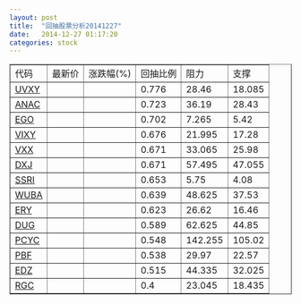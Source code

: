 ```yaml
---
layout: post
title:  "回抽股票分析20141227"
date:   2014-12-27 01:17:20
categories: stock
---
```

<script type="text/javascript">
var stockList = []
stockList.push('gb_uvxy');
stockList.push('gb_anac');
stockList.push('gb_ego');
stockList.push('gb_vixy');
stockList.push('gb_vxx');
stockList.push('gb_dxj');
stockList.push('gb_ssri');
stockList.push('gb_wuba');
stockList.push('gb_ery');
stockList.push('gb_dug');
stockList.push('gb_pcyc');
stockList.push('gb_pbf');
stockList.push('gb_edz');
stockList.push('gb_rgc');
</script>
<table border="1">
 <tr>
 <td>代码</td>
 <td>最新价</td>
 <td>涨跌幅(%)</td>
 <td>回抽比例</td>
 <td>阻力</td>
 <td>支撑</td>
</tr>
  <tr id="uvxy">
  <td><a href="http://stock.finance.sina.com.cn/usstock/quotes/UVXY.html" target="_blank">UVXY</a></td><td></td><td></td><td>0.776</td><td>28.46</td><td>18.085</td></tr>
  <tr id="anac">
  <td><a href="http://stock.finance.sina.com.cn/usstock/quotes/ANAC.html" target="_blank">ANAC</a></td><td></td><td></td><td>0.723</td><td>36.19</td><td>28.43</td></tr>
  <tr id="ego">
  <td><a href="http://stock.finance.sina.com.cn/usstock/quotes/EGO.html" target="_blank">EGO</a></td><td></td><td></td><td>0.702</td><td>7.265</td><td>5.42</td></tr>
  <tr id="vixy">
  <td><a href="http://stock.finance.sina.com.cn/usstock/quotes/VIXY.html" target="_blank">VIXY</a></td><td></td><td></td><td>0.676</td><td>21.995</td><td>17.28</td></tr>
  <tr id="vxx">
  <td><a href="http://stock.finance.sina.com.cn/usstock/quotes/VXX.html" target="_blank">VXX</a></td><td></td><td></td><td>0.671</td><td>33.065</td><td>25.98</td></tr>
  <tr id="dxj">
  <td><a href="http://stock.finance.sina.com.cn/usstock/quotes/DXJ.html" target="_blank">DXJ</a></td><td></td><td></td><td>0.671</td><td>57.495</td><td>47.055</td></tr>
  <tr id="ssri">
  <td><a href="http://stock.finance.sina.com.cn/usstock/quotes/SSRI.html" target="_blank">SSRI</a></td><td></td><td></td><td>0.653</td><td>5.75</td><td>4.08</td></tr>
  <tr id="wuba">
  <td><a href="http://stock.finance.sina.com.cn/usstock/quotes/WUBA.html" target="_blank">WUBA</a></td><td></td><td></td><td>0.639</td><td>48.625</td><td>37.53</td></tr>
  <tr id="ery">
  <td><a href="http://stock.finance.sina.com.cn/usstock/quotes/ERY.html" target="_blank">ERY</a></td><td></td><td></td><td>0.623</td><td>26.62</td><td>16.46</td></tr>
  <tr id="dug">
  <td><a href="http://stock.finance.sina.com.cn/usstock/quotes/DUG.html" target="_blank">DUG</a></td><td></td><td></td><td>0.589</td><td>62.625</td><td>44.85</td></tr>
  <tr id="pcyc">
  <td><a href="http://stock.finance.sina.com.cn/usstock/quotes/PCYC.html" target="_blank">PCYC</a></td><td></td><td></td><td>0.548</td><td>142.255</td><td>105.02</td></tr>
  <tr id="pbf">
  <td><a href="http://stock.finance.sina.com.cn/usstock/quotes/PBF.html" target="_blank">PBF</a></td><td></td><td></td><td>0.538</td><td>29.97</td><td>22.57</td></tr>
  <tr id="edz">
  <td><a href="http://stock.finance.sina.com.cn/usstock/quotes/EDZ.html" target="_blank">EDZ</a></td><td></td><td></td><td>0.515</td><td>44.335</td><td>32.025</td></tr>
  <tr id="rgc">
  <td><a href="http://stock.finance.sina.com.cn/usstock/quotes/RGC.html" target="_blank">RGC</a></td><td></td><td></td><td>0.4</td><td>23.045</td><td>18.435</td></tr>
</table>
